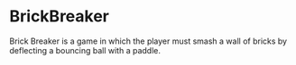 # BrickBreaker
Brick Breaker is a game in which the player must smash a wall of bricks by deflecting a bouncing ball with a paddle.
